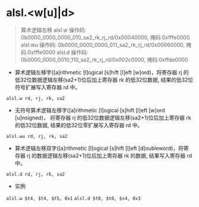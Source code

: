 # alsl.<w[u]|d>

> 算术逻辑左移
> alsl.w 操作码: 0b0000_0000_0000_010_sa2_rk_rj_rd/0x00040000, 掩码:0xfffe0000
> alsl.wu 操作码: 0b0000_0000_0000_011_sa2_rk_rj_rd/0x00060000, 掩码:0xfffe0000
> alsl.d 操作码: 0b0000_0000_0010_110_sa2_rk_rj_rd/0x002c0000, 掩码:0xffde0000

- 算术逻辑左移字([a]rithmetic [l]ogical [s]hift [l]eft [w]ord)，将寄存器 rj 的低32位数据逻辑左移(sa2+1)位后加上寄存器 rk 的低32位数据, 结果的低32位符号扩展写入寄存器 rd 中。

`alsl.w rd, rj, rk, sa2`

- 无符号算术逻辑左移字([a]rithmetic [l]ogical [s]hift [l]eft [w]ord [u]nsigned)， 将寄存器 rj 的低32位数据逻辑左移(sa2+1)位后加上寄存器 rk 的低32位数据, 结果的低32位零扩展写入寄存器 rd 中。

`alsl.wu rd, rj, rk, sa2`

- 算术逻辑左移双字([a]rithmetic [l]ogical [s]hift [l]eft [d]oubleword)，将寄存器 rj 的数据逻辑左移(sa2+1)位后加上寄存器 rk 的数据, 结果写入寄存器 rd 中。

`alsl.d rd, rj, rk, sa2`

- 实例

`alsl.w $t4, $t4, $t5, 0x1`
`alsl.d $t0, $t0, $s4, 0x3`
